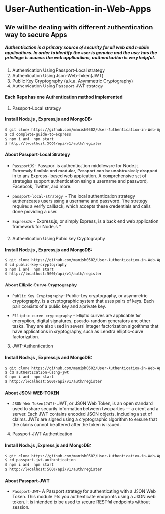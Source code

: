 # User-Authentication-in-Web-Apps
## We will be dealing with different authentication way to secure Apps
##### Authentication is a primary source of security for all web and mobile applications. In order to identify the user is genuine and the user has the privilege to access the web applications, authentication is very helpful.
 
1. Authentication Using Passport-Local strategy
2. Authentication Using Json-Web-Token(JWT)
3. Public Key Cryptography (a.k.a. Asymmetric Cryptography)
4. Authentication Using Passport-JWT strategy


#### Each Repo has one Authentication method implemented


1. Passport-Local strategy

#### Install Node.js , Express.js and MongoDB:

```sh
$ git clone https://github.com/manish0502/User-Authentication-in-Web-Apps.git
$ cd complete-guide-to-express
$ npm i and  npm start
$ http://localhost:5000/api/v1/auth/register
```
#### About Passport-Local Strategy

  *  `PassportJS`- Passport is authentication middleware for Node.js. Extremely flexible and modular, Passport can be unobtrusively dropped in to any Express- based web application. A comprehensive set of strategies support authentication using a username and password, Facebook, Twitter, and more.

 * `passport-local-strategy `- The local authentication strategy authenticates users using a username and password. The strategy requires a verify callback, which accepts these credentials and calls done providing a user.

 * `ExpressJs` - Express.js, or simply Express, is a back end web application framework for Node.js * 



###


2. Authentication Using Pubic key Cryptography

#### Install Node.js , Express.js and MongoDB:

```sh
$ git clone https://github.com/manish0502/User-Authentication-in-Web-Apps.git
$ cd public-key-cryptography
$ npm i and  npm start
$ http://localhost:5000/api/v1/auth/register
```
#### About Elliplic Curve Cryptography

  *  `Public Key Cryptography`- Public-key cryptography, or asymmetric cryptography, is a cryptographic system that uses pairs of keys. Each pair consists of a public key and a private key.

  * `Elliptic curve cryptography` - Elliptic curves are applicable for encryption, digital signatures, pseudo-random generators and other tasks. They are also used in several integer factorization algorithms that have applications in cryptography, such as Lenstra elliptic-curve factorization.


3. JWT-Authentication

#### Install Node.js , Express.js and MongoDB:

```sh
$ git clone https://github.com/manish0502/User-Authentication-in-Web-Apps.git
$ cd authentication-using-jwt
$ npm i and  npm start
$ http://localhost:5000/api/v1/auth/register
```
#### About JSON-WEB-TOKEN

  *  `JSON Web Token(JWT)`- JWT, or JSON Web Token, is an open standard used to share security information between two parties — a client and a server. Each JWT contains encoded JSON objects, including a set of claims. JWTs are signed using a cryptographic algorithm to ensure that the claims cannot be altered after the token is issued.


4. Passport-JWT Authentication

#### Install Node.js ,Express.js and MongoDB:

```sh
$ git clone https://github.com/manish0502/User-Authentication-in-Web-Apps.git
$ cd passport-jwt-authentication
$ npm i and  npm start
$ http://localhost:5000/api/v1/auth/register
```
#### About Passport-JWT

  *  `Passport-JWT`- A Passport strategy for authenticating with a JSON Web Token. This module lets you authenticate endpoints using a JSON web token. It is intended to be used to secure RESTful endpoints without session.
